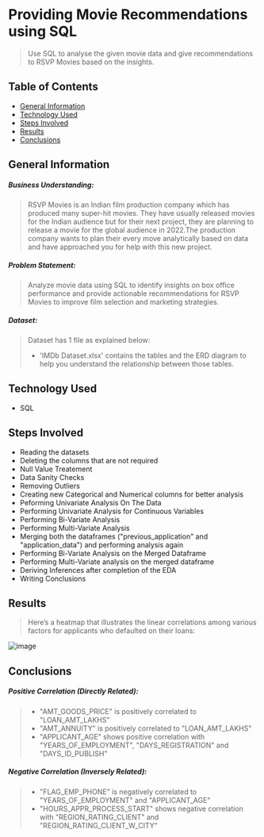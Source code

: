 # Providing Movie Recommendations using SQL
> Use SQL to analyse the given movie data and give recommendations to RSVP Movies based on the insights.

## Table of Contents
* [General Information](#general-information)
* [Technology Used](#technology-used)
* [Steps Involved](#steps-involved)
* [Results](#results)
* [Conclusions](#conclusions)


## General Information

##### **Business Understanding**:
> RSVP Movies is an Indian film production company which has produced many super-hit movies. They have usually released movies for the Indian audience but for their next project, they are planning to release a movie for the global audience in 2022.The production company wants to plan their every move analytically based on data and have approached you for help with this new project.

##### **Problem Statement**: 
> Analyze movie data using SQL to identify insights on box office performance and provide actionable recommendations for RSVP Movies to improve film selection and marketing strategies.

##### **Dataset**:
> Dataset has 1 file as explained below: 
> - 'IMDb Dataset.xlsx' contains the tables and the ERD diagram to help you understand the relationship between those tables.


## Technology Used

- SQL

## Steps Involved

- Reading the datasets
- Deleting the columns that are not required
- Null Value Treatement
- Data Sanity Checks
- Removing Outliers
- Creating new Categorical and Numerical columns for better analysis
- Peforming Univariate Analysis On The Data
- Performing Univariate Analysis for Continuous Variables
- Performing Bi-Variate Analysis
- Performing Multi-Variate Analysis
- Merging both the dataframes ("previous_application" and "application_data") and performing analysis again
- Performing Bi-Variate Analysis on the Merged Dataframe
- Performing Multi-Variate analysis on the merged dataframe
- Deriving Inferences after completion of the EDA
- Writing Conclusions

## Results

> Here’s a heatmap that illustrates the linear correlations among various factors for applicants who defaulted on their loans:

![image](https://github.com/user-attachments/assets/e5086564-28ba-42e2-8c37-17128c7bf186)


## Conclusions

##### Positive Correlation (Directly Related):
> - "AMT_GOODS_PRICE" is positively correlated to "LOAN_AMT_LAKHS"
> - "AMT_ANNUITY" is positively correlated to "LOAN_AMT_LAKHS"
> - "APPLICANT_AGE" shows positive correlation with "YEARS_OF_EMPLOYMENT", "DAYS_REGISTRATION" and "DAYS_ID_PUBLISH"


##### Negative Correlation (Inversely Related):
> - "FLAG_EMP_PHONE" is negatively correlated to "YEARS_OF_EMPLOYMENT" and "APPLICANT_AGE"
> - "HOURS_APPR_PROCESS_START" shows negative correlation with "REGION_RATING_CLIENT" and "REGION_RATING_CLIENT_W_CITY"
